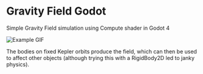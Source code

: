 # Gravity Field Godot

Simple Gravity Field simulation using Compute shader in Godot 4

![Example GIF](./screenshots/example.gif)

The bodies on fixed Kepler orbits produce the field, which can then be
used to affect other objects (although trying this with a RigidBody2D
led to janky physics).
